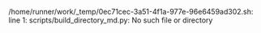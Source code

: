 /home/runner/work/_temp/0ec71cec-3a51-4f1a-977e-96e6459ad302.sh: line 1: scripts/build_directory_md.py: No such file or directory
